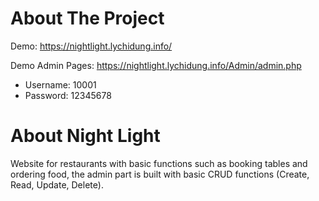 # About The Project
Demo: https://nightlight.lychidung.info/

Demo Admin Pages: https://nightlight.lychidung.info/Admin/admin.php  
- Username: 10001  
- Password: 12345678

# About Night Light
Website for restaurants with basic functions such as booking tables and ordering food, the admin part is built with basic CRUD functions (Create, Read, Update, Delete).
